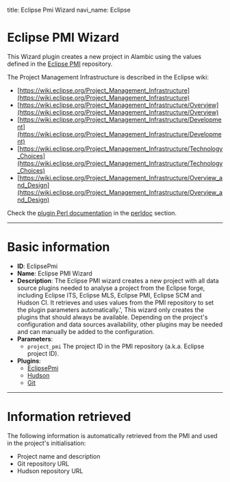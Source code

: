 title: Eclipse Pmi Wizard
navi_name: Eclipse


# Eclipse PMI Wizard

This Wizard plugin creates a new project in Alambic using the values defined in the [Eclipse PMI](https://projects.eclipse.org) repository.

The Project Management Infrastructure is described in the Eclipse wiki:

* [https://wiki.eclipse.org/Project_Management_Infrastructure](https://wiki.eclipse.org/Project_Management_Infrastructure)
* [https://wiki.eclipse.org/Project_Management_Infrastructure/Overview](https://wiki.eclipse.org/Project_Management_Infrastructure/Overview)
* [https://wiki.eclipse.org/Project_Management_Infrastructure/Development](https://wiki.eclipse.org/Project_Management_Infrastructure/Development)
* [https://wiki.eclipse.org/Project_Management_Infrastructure/Technology_Choices](https://wiki.eclipse.org/Project_Management_Infrastructure/Technology_Choices)
* [https://wiki.eclipse.org/Project_Management_Infrastructure/Overview_and_Design](https://wiki.eclipse.org/Project_Management_Infrastructure/Overview_and_Design)

Check the [plugin Perl documentation](http://alambic.io/perldoc/Alambic/Tools/EclipsePmi.pm.html) in the [perldoc](http://alambic.io/perldoc/index.html) section.

-----

# Basic information

* **ID**: EclipsePmi
* **Name**: Eclipse PMI Wizard
* **Description**:
  The Eclipse PMI wizard creates a new project with all data source plugins needed to analyse a project from the Eclipse forge, including Eclipse ITS, Eclipse MLS, Eclipse PMI, Eclipse SCM and Hudson CI. It retrieves and uses values from the PMI repository to set the plugin parameters automatically.',
  This wizard only creates the plugins that should always be available. Depending on the project's configuration and data sources availability, other plugins may be needed and can manually be added to the configuration.
* **Parameters**:
  * `project_pmi` The project ID in the PMI repository (a.k.a. Eclipse project ID).
* **Plugins**:
  * [EclipsePmi](/Plugins/Pre/EclipsePmi)
  * [Hudson](/Plugins/Pre/Hudson)
  * [Git](/Plugins/Pre/Git)

-----

# Information retrieved

The following information is automatically retrieved from the PMI and used in the project's initialisation:
* Project name and description
* Git repository URL
* Hudson repository URL
